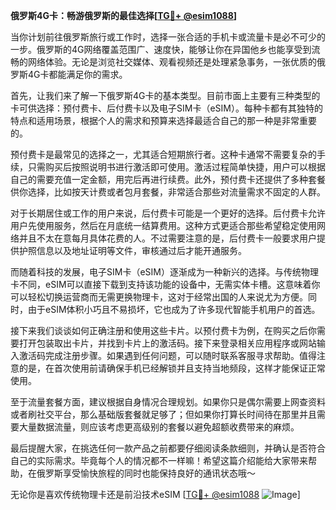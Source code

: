 **俄罗斯4G卡：畅游俄罗斯的最佳选择[[TG💪+ @esim1088](https://t.me/s/esim1088)]**

当你计划前往俄罗斯旅行或工作时，选择一张合适的手机卡或流量卡是必不可少的一步。俄罗斯的4G网络覆盖范围广、速度快，能够让你在异国他乡也能享受到流畅的网络体验。无论是浏览社交媒体、观看视频还是处理紧急事务，一张优质的俄罗斯4G卡都能满足你的需求。

首先，让我们来了解一下俄罗斯4G卡的基本类型。目前市面上主要有三种类型的卡可供选择：预付费卡、后付费卡以及电子SIM卡（eSIM）。每种卡都有其独特的特点和适用场景，根据个人的需求和预算来选择最适合自己的那一种是非常重要的。

预付费卡是最常见的选择之一，尤其适合短期旅行者。这种卡通常不需要复杂的手续，只需购买后按照说明书进行激活即可使用。激活过程简单快捷，用户可以根据自己的需要充值一定金额，用完后再进行续费。此外，预付费卡还提供了多种套餐供你选择，比如按天计费或者包月套餐，非常适合那些对流量需求不固定的人群。

对于长期居住或工作的用户来说，后付费卡可能是一个更好的选择。后付费卡允许用户先使用服务，然后在月底统一结算费用。这种方式更适合那些希望稳定使用网络并且不太在意每月具体花费的人。不过需要注意的是，后付费卡一般要求用户提供护照信息以及地址证明等文件，审核通过后才能开通服务。

而随着科技的发展，电子SIM卡（eSIM）逐渐成为一种新兴的选择。与传统物理卡不同，eSIM可以直接下载到支持该功能的设备中，无需实体卡槽。这意味着你可以轻松切换运营商而无需更换物理卡，这对于经常出国的人来说尤为方便。同时，由于eSIM体积小巧且不易损坏，它也成为了许多现代智能手机用户的首选。

接下来我们谈谈如何正确注册和使用这些卡片。以预付费卡为例，在购买之后你需要打开包装取出卡片，并找到卡片上的激活码。接下来登录相关应用程序或网站输入激活码完成注册步骤。如果遇到任何问题，可以随时联系客服寻求帮助。值得注意的是，在首次使用前请确保手机已经解锁并且支持当地频段，这样才能保证正常使用。

至于流量套餐方面，建议根据自身情况合理规划。如果你只是偶尔需要上网查资料或者刷社交平台，那么基础版套餐就足够了；但如果你打算长时间待在那里并且需要大量数据流量，则应该考虑更高级别的套餐以避免超额收费带来的麻烦。

最后提醒大家，在挑选任何一款产品之前都要仔细阅读条款细则，并确认是否符合自己的实际需求。毕竟每个人的情况都不一样嘛！希望这篇介绍能给大家带来帮助，在俄罗斯享受愉快旅程的同时也能保持良好的通讯状态哦～

无论你是喜欢传统物理卡还是前沿技术eSIM [[TG💪+ @esim1088](https://t.me/s/esim1088) ![Image](https://i.postimg.cc/4NQfJmqS/Snipaste-2025-05-13-00-14-12.png)]
